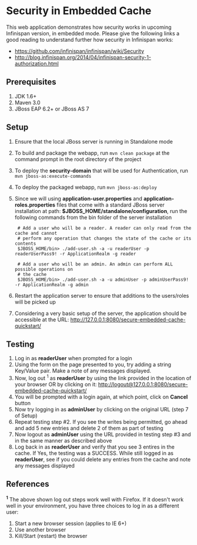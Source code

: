 Security in Embedded Cache
========================

This web application demonstrates how security works in upcoming Infinispan version, in embedded mode. Please give the following links a good reading to understand further how security in Infinispan works:
* https://github.com/infinispan/infinispan/wiki/Security
* http://blog.infinispan.org/2014/04/infinispan-security-1-authorization.html

Prerequisites
-------------
1. JDK 1.6+
2. Maven 3.0
3. JBoss EAP 6.2+ or JBoss AS 7

Setup
-----
1. Ensure that the local JBoss server is running in Standalone mode
2. To build and package the webapp, run `mvn clean package` at the command prompt in the root directory of the project
3. To deploy the __security-domain__ that will be used for Authentication, run `mvn jboss-as:execute-commands`
4. To deploy the packaged webapp, run `mvn jboss-as:deploy`
5. Since we will using __application-user.properties__ and __application-roles.properties__ files that come with a standard JBoss server installation at path: __$JBOSS_HOME/standalone/configuration__, run the following commands from the bin folder of the server installation
		
		# Add a user who will be a reader. A reader can only read from the cache and cannot 
		# perform any operation that changes the state of the cache or its contents
		$JBOSS_HOME/bin> ./add-user.sh -a -u readerUser -p readerUserPass9! -r ApplicationRealm -g reader
		
		# Add a user who will be an admin. An admin can perform ALL possible operations on 
		# the cache
		$JBOSS_HOME/bin> ./add-user.sh -a -u adminUser -p adminUserPass9! -r ApplicationRealm -g admin
6. Restart the application server to ensure that additions to the users/roles will be picked up
7. Considering a very basic setup of the server, the application should be accessible at the URL: http://127.0.0.1:8080/secure-embedded-cache-quickstart/

Testing
-------
1. Log in as __readerUser__ when prompted for a login
2. Using the form on the page presented to you, try adding a string Key/Value pair. Make a note of any messages displayed.
3. Now, log out <sup>1</sup> as __readerUser__ by using the link provided in the location of your browser OR by clicking on it: [http://logout@127.0.0.1:8080/secure-embedded-cache-quickstart/](http://logout@127.0.0.1:8080/secure-embedded-cache-quickstart/)
4. You will be prompted with a login again, at which point, click on __Cancel__ button
5. Now try logging in as __adminUser__ by clicking on the original URL (step 7 of Setup)
6. Repeat testing step #2. If you see the writes being permitted, go ahead and add 5 new entries and delete 2 of them as part of testing
7. Now logout as __adminUser__ using the URL provided in testing step #3 and in the same manner as described above
8. Log back in as __readerUser__ and verify that you see 3 entires in the cache. If Yes, the testing was a SUCCESS. While still logged in as __readerUser__, see if you could delete any entries from the cache and note any messages displayed

References
----------
<b><sup>1</sup></b> The above shown log out steps work well with Firefox. If it doesn't work well in your environment, you have three choices to log in as a different user:

1. Start a new browser session  (applies to IE 6+)
2. Use another browser 
3. Kill/Start (restart) the browser 
